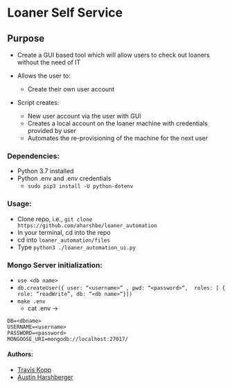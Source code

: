 # Loaner Self Service
## Purpose
* Create a GUI based tool which will allow users to check out loaners without the need of IT

* Allows the user to:
	* Create their own user account
* Script creates:
	* New user account via the user with GUI
	* Creates a local account on the loaner machine with credentials provided by user
	* Automates the re-provisioning of the machine for the next user


### Dependencies:
* Python 3.7 installed
* Python .env and .env credentials
	* `sudo pip3 install -U python-dotenv`

### Usage:
* Clone repo, i.e., `git clone https://github.com/aharshbe/loaner_automation`
* In your terminal, cd into the repo
* cd into `loaner_automation/files`
* Type `python3 ./loaner_automation_ui.py`

### Mongo Server initialization:
* `use <db name>`
* `db.createUser({ user: “<username>” , pwd: “<password>“,  roles: [ { role: “readWrite”, db: “<db name>“}])`
* `make .env`
  * cat .env ->
```
DB=<dbname>
USERNAME=<username>
PASSWORD=<password>
MONGOOSE_URI=mongodb://localhost:27017/
```

#### Authors:
* [Travis Kopp](https://github.com/teakopp)
* [Austin Harshberger](https://github.com/aharshbe)
